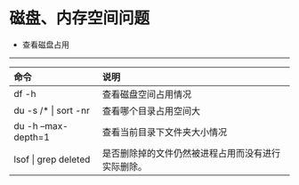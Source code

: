 磁盘、内存空间问题
===========================
* 查看磁盘占用

****

|命令|说明
|:--|:--
df -h|查看磁盘空间占用情况
du -s /* \| sort -nr|查看哪个目录占用空间大
du -h –max-depth=1|查看当前目录下文件夹大小情况
lsof \| grep deleted|是否删除掉的文件仍然被进程占用而没有进行实际删除。
